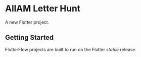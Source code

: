 # AllAM Letter Hunt

A new Flutter project.

## Getting Started

FlutterFlow projects are built to run on the Flutter _stable_ release.
